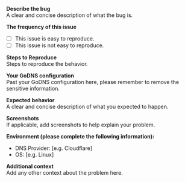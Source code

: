 **Describe the bug**  
A clear and concise description of what the bug is.

**The frequency of this issue**  
- [ ] This issue is easy to reproduce.
- [ ] This issue is not easy to reproduce.

**Steps to Reproduce**  
Steps to reproduce the behavior.

**Your GoDNS configuration**  
Past your GoDNS configuration here, please remember to remove the sensitive information.

**Expected behavior**  
A clear and concise description of what you expected to happen.

**Screenshots**  
If applicable, add screenshots to help explain your problem.

**Environment (please complete the following information):**  
 - DNS Provider: [e.g. Cloudflare]
 - OS: [e.g. Linux]

**Additional context**  
Add any other context about the problem here.

